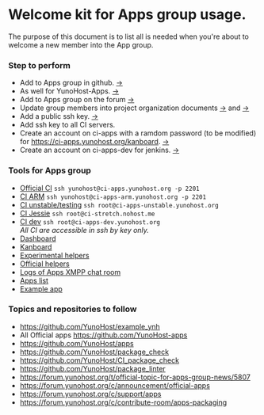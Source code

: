 # Welcome kit for Apps group usage.

The purpose of this document is to list all is needed when you're about to welcome a new member into the App group.

### Step to perform

- Add to Apps group in github. [->](https://github.com/orgs/YunoHost/teams/apps/members)
- As well for YunoHost-Apps. [->](https://github.com/orgs/YunoHost-Apps/teams/apps-group/members)
- Add to Apps group on the forum [->](https://forum.yunohost.org/groups/Apps)
- Update group members into project organization documents [->](https://github.com/YunoHost/project-organization/blob/master/yunohost_project_organization.md#composition-of-groups) and [->](https://github.com/YunoHost/project-organization/blob/master/yunohost_project_organization_fr.md#composition-des-groupes)
- Add a public ssh key. [->](https://github.com/YunoHost/project-organization/blob/master/ynh-ssh-keys.md)
- Add ssh key to all CI servers.
- Create an account on ci-apps with a ramdom password (to be modified) for https://ci-apps.yunohost.org/kanboard. [->](https://ci-apps.yunohost.org/yunohost/admin/)
- Create an account on ci-apps-dev for jenkins. [->](https://ci-apps-dev.yunohost.org/yunohost/admin)

### Tools for Apps group

- [Official CI](https://ci-apps.yunohost.org) `ssh yunohost@ci-apps.yunohost.org -p 2201`
- [CI ARM](https://ci-apps-arm.yunohost.org) `ssh yunohost@ci-apps-arm.yunohost.org -p 2201`
- [CI unstable/testing](https://ci-apps-unstable.yunohost.org) `ssh root@ci-apps-unstable.yunohost.org`
- [CI Jessie](https://ci-stretch.nohost.me) `ssh root@ci-stretch.nohost.me`
- [CI dev](https://ci-apps-dev.yunohost.org) `ssh root@ci-apps-dev.yunohost.org`  
*All CI are accessible in ssh by key only.*
- [Dashboard](https://dash.yunohost.org/)
- [Kanboard](https://ci-apps.yunohost.org/kanboard)
- [Experimental helpers](https://github.com/YunoHost-Apps/Experimental_helpers)
- [Official helpers](https://yunohost.org/#/packaging_apps_helpers_en)
- [Logs of Apps XMPP chat room](https://im.yunohost.org/logs/apps)
- [Apps list](https://yunohost.org/#/apps)
- [Example app](https://github.com/YunoHost/example_ynh)

### Topics and repositories to follow

- https://github.com/YunoHost/example_ynh
- All Official apps https://github.com/YunoHost-apps
- https://github.com/YunoHost/apps
- https://github.com/YunoHost/package_check
- https://github.com/YunoHost/CI_package_check
- https://github.com/YunoHost/package_linter
- https://forum.yunohost.org/t/official-topic-for-apps-group-news/5807
- https://forum.yunohost.org/c/announcement/official-apps
- https://forum.yunohost.org/c/support/apps
- https://forum.yunohost.org/c/contribute-room/apps-packaging
